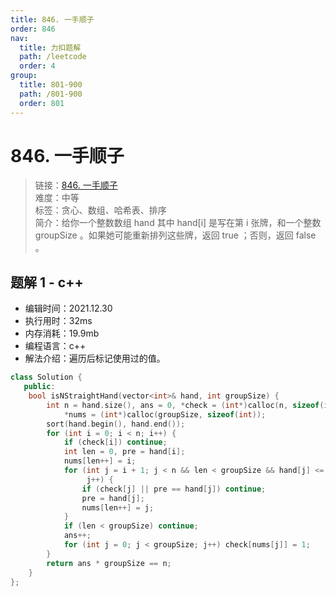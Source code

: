 ```yaml
---
title: 846. 一手顺子
order: 846
nav:
  title: 力扣题解
  path: /leetcode
  order: 4
group:
  title: 801-900
  path: /801-900
  order: 801
---
```


# 846. 一手顺子
    
> 链接：[846. 一手顺子](https://leetcode-cn.com/problems/hand-of-straights/)  
> 难度：中等  
> 标签：贪心、数组、哈希表、排序  
> 简介：给你一个整数数组 hand 其中 hand[i] 是写在第 i 张牌，和一个整数 groupSize 。如果她可能重新排列这些牌，返回 true ；否则，返回 false 。
      
## 题解 1 - c++
- 编辑时间：2021.12.30
- 执行用时：32ms
- 内存消耗：19.9mb
- 编程语言：c++
- 解法介绍：遍历后标记使用过的值。
```c++
class Solution {
   public:
    bool isNStraightHand(vector<int>& hand, int groupSize) {
        int n = hand.size(), ans = 0, *check = (int*)calloc(n, sizeof(int)),
            *nums = (int*)calloc(groupSize, sizeof(int));
        sort(hand.begin(), hand.end());
        for (int i = 0; i < n; i++) {
            if (check[i]) continue;
            int len = 0, pre = hand[i];
            nums[len++] = i;
            for (int j = i + 1; j < n && len < groupSize && hand[j] <= pre + 1;
                 j++) {
                if (check[j] || pre == hand[j]) continue;
                pre = hand[j];
                nums[len++] = j;
            }
            if (len < groupSize) continue;
            ans++;
            for (int j = 0; j < groupSize; j++) check[nums[j]] = 1;
        }
        return ans * groupSize == n;
    }
};
```

      